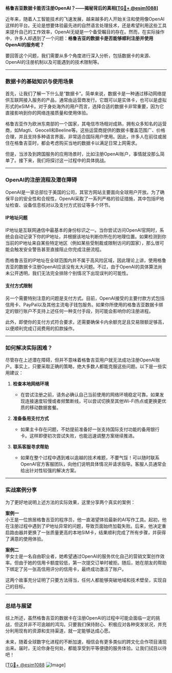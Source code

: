 **格鲁吉亚数据卡能否注册OpenAI？——揭秘背后的真相[[TG💪+ @esim1088](https://t.me/s/esim1088)]**

近年来，随着人工智能技术的飞速发展，越来越多的人开始关注和使用像OpenAI这样的平台。无论是想要体验最先进的自然语言处理技术，还是希望利用这些工具来提升自己的工作效率，OpenAI无疑是一个备受瞩目的存在。然而，在实际操作中，许多人却遇到了一个问题：**格鲁吉亚的数据卡是否能够顺利注册并使用OpenAI的服务呢？**

要回答这个问题，我们需要从多个角度进行深入分析，包括数据卡的来源、OpenAI的注册机制以及可能遇到的技术限制等。

---

### 数据卡的基础知识与使用场景

首先，让我们了解一下什么是“数据卡”。简单来说，数据卡是一种通过移动网络提供互联网接入服务的产品，通常由运营商发行。它既可以是实体卡，也可以是虚拟形式的eSIM卡。对于身处海外的用户而言，选择合适的数据卡非常重要，因为它直接影响到你的网络连接质量和使用体验。

格鲁吉亚作为欧洲东南部的一个国家，其电信市场相对成熟，拥有众多知名的运营商，如Magti、Geocell和Beeline等。这些运营商提供的数据卡覆盖范围广、价格合理，并且支持多种语言界面，非常适合国际用户使用。因此，许多人在前往或居住在格鲁吉亚时，都会考虑购买当地的数据卡以满足日常上网需求。

但是，当涉及到跨国服务的应用场景时，比如注册OpenAI账户，事情就没那么简单了。接下来，我们将探讨这一过程中的具体挑战。

---

### OpenAI的注册流程及潜在障碍

OpenAI是一家总部位于美国的公司，其官方网站主要面向全球用户开放。为了确保平台的安全性和合规性，OpenAI采取了一系列严格的验证措施，其中包括IP地址检查、设备信息核对以及支付方式验证等多个环节。

#### IP地址问题

IP地址是互联网通信中最基本的身份标识之一。当你尝试访问OpenAI官网时，系统会自动记录下你的IP地址，并根据该地址判断你所在的地理位置。如果检测到你当前的IP地址来自某些特定地区（例如某些受制裁或限制访问的国家），那么很可能会触发安全警告甚至直接阻止你完成注册流程。

而格鲁吉亚的IP地址在全球范围内并不属于高风险区域，因此理论上讲，使用格鲁吉亚的数据卡注册OpenAI应该没有太大问题。不过，由于OpenAI的具体算法尚未公开透明，我们无法完全排除个别情况下出现误判的可能性。

#### 支付方式限制

另一个需要特别注意的问题是支付方式。目前，OpenAI接受的主要付款方式包括信用卡、PayPal以及其他主流电子钱包服务。如果你所使用的格鲁吉亚数据卡绑定的银行账户不支持上述任何一种支付手段，则可能会影响你的注册进程。

此外，即使你的支付方式符合要求，还需要确保卡内余额充足且交易限额足够高，以便顺利完成订阅费用的扣款操作。

---

### 如何解决实际困难？

尽管存在上述潜在障碍，但并不意味着格鲁吉亚用户就无法成功注册OpenAI账户。事实上，只要采取正确的策略，绝大多数人都能克服这些问题。以下是一些实用建议：

1. **检查本地网络环境**
   - 在尝试注册之前，请务必确认自己当前使用的网络环境稳定可靠。如果发现连接速度较慢或者频繁断线，可以尝试切换至其他Wi-Fi热点或更换更优质的移动数据套餐。
   
2. **准备备用支付方式**
   - 如果主卡存在问题，不妨提前准备好一张支持国际支付功能的备用银行卡。这样即便初次尝试失败，也能迅速调整方案继续推进。

3. **联系客服寻求帮助**
   - 如果在整个过程中遇到难以逾越的技术难题，不要气馁！可以随时联系OpenAI官方客服团队，向他们说明具体情况并请求指导。客服人员通常会给出针对性较强的解决方案。

---

### 实战案例分享

为了更好地说明上述方法的实际效果，这里分享两个真实的案例：

**案例一**  
小王是一位旅居格鲁吉亚的程序员，他一直渴望体验最新的AI写作工具。起初，他在注册过程中遇到了IP地址异常的问题，导致页面始终加载失败。后来，他决定重启路由器并更换了一张质量更高的本地SIM卡，结果顺利完成了所有步骤，并获得了满意的使用体验。

**案例二**  
李女士是一名自由职业者，她希望通过OpenAI的服务优化自己的营销文案创作效率。但由于她的信用卡额度较低，第一次提交订单时被拒。随后，她在朋友的帮助下绑定了另一张高信用评分的信用卡，最终成功激活了账户。

这两个故事充分证明了只要方法得当，任何人都能够突破地域和技术壁垒，实现自己的目标。

---

### 总结与展望

综上所述，虽然格鲁吉亚的数据卡在注册OpenAI的过程中可能会面临一定的挑战，但这并非不可逾越的鸿沟。只要我们保持耐心、积极应对各种突发状况，并充分利用现有的资源和支持渠道，就一定能够达成心愿。

未来，随着全球数字化进程的不断加速，相信会有更多类似的跨文化合作项目涌现出来。届时，无论你身在何处，都能享受到平等便捷的服务体验。让我们拭目以待吧！

[[TG💪+ @esim1088](https://t.me/s/esim1088) ![Image](https://i.postimg.cc/4NQfJmqS/Snipaste-2025-05-13-00-14-12.png)]